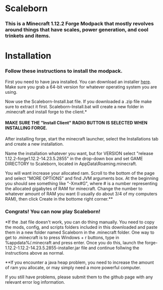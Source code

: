 # Scaleborn
### This is a Minecraft 1.12.2 Forge Modpack that mostly revolves around things that have scales, power generation, and cool trinkets and items.
# Installation
### Follow these instructions to install the modpack.

First you need to have java installed. You can download an installer [here](https://www.java.com/en/download/manual.jsp). Make sure you grab a 64-bit version for whatever operating system you are using.

Now use the Scaleborn-Install.bat file. If you downloaded a .zip file make sure to extract it first. Scaleborn-Install.bat will create a new folder in .minecraft and install forge to the client.*
#### MAKE SURE THE "Install Client" RADIO BUTTON IS SELECTED WHEN INSTALLING FORGE.

After installing forge, start the minecraft launcher, select the Installations tab and create a new installation.

Name the installation whatever you want, but for VERSION select "release 1.12.2-forge1.12.2-14.23.5.2855" in the drop-down box and set GAME DIRECTORY to Scaleborn, located in AppData\Roaming\.minecraft.

You will want increase your allocated ram. Scroll to the bottom of the page and select "MORE OPTIONS" and find JVM arguments box. At the beginning you should see something like "-Xmx#G", where # is a number representing the allocated gigabytes of RAM for minecraft. Change the number to whatever amount of RAM you want (I usually do about 3/4 of my computers RAM), then click Create in the bottome right corner.**

### Congrats! You can now play Scaleborn!


*If the .bat file doesn't work, you can do thing manually. You need to copy the mods, config, and scripts folders included in this downloaded and paste them in a new folder named Scaleborn in the .minecraft folder. One way to get to .minecraft is to press Windows + r buttons, type in %appdata%/.minecraft and press enter. Once you do this, launch the forge-1.12.2-1.12.2-14.23.5.2855-installer.jar file and continue follwing the instructions above as normal.

**If you encounter a java heap problem, you need to increase the amount of ram you allocate, or may simply need a more powerful computer.

If you still have problems, please submit them to the github page with any relevant
error log information.
